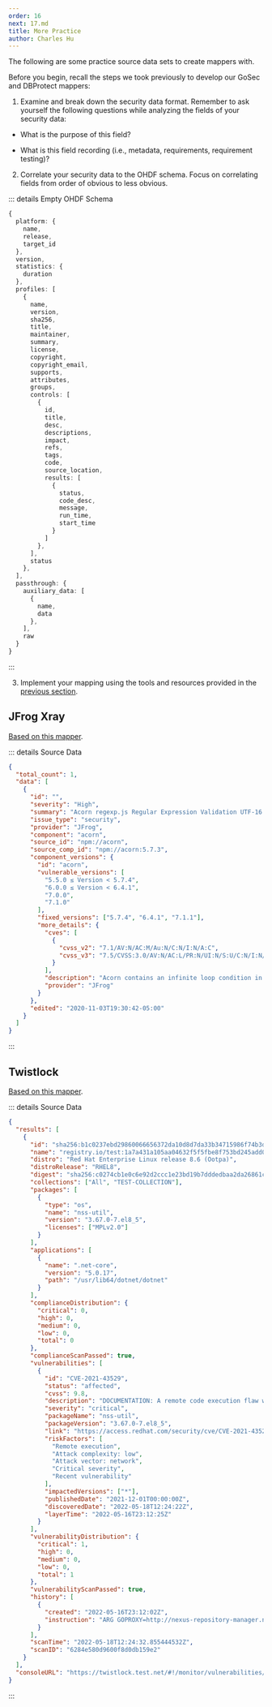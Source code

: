 ```yaml
---
order: 16
next: 17.md
title: More Practice
author: Charles Hu
---
```


The following are some practice source data sets to create mappers with.

Before you begin, recall the steps we took previously to develop our GoSec and DBProtect mappers:

1. Examine and break down the security data format. Remember to ask yourself the following questions while analyzing the fields of your security data:

- What is the purpose of this field?

- What is this field recording (i.e., metadata, requirements, requirement testing)?

2. Correlate your security data to the OHDF schema. Focus on correlating fields from order of obvious to less obvious.

::: details Empty OHDF Schema
```typescript
{
  platform: {
    name,
    release,
    target_id
  },
  version,
  statistics: {
    duration
  },
  profiles: [
    {
      name,
      version,
      sha256,
      title,
      maintainer,
      summary,
      license,
      copyright,
      copyright_email,
      supports,
      attributes,
      groups,
      controls: [
        {
          id,
          title,
          desc,
          descriptions,
          impact,
          refs,
          tags,
          code,
          source_location,
          results: [
            {
              status,
              code_desc,
              message,
              run_time,
              start_time
            }
          ]
        },
      ],
      status
    },
  ],
  passthrough: {
    auxiliary_data: [
      {
        name,
        data
      },
    ],
    raw
  }
}
```
:::

3. Implement your mapping using the tools and resources provided in the [previous section](./14.md).

## JFrog Xray

[Based on this mapper](https://github.com/mitre/heimdall2/blob/master/libs/hdf-converters/src/jfrog-xray-mapper.ts).

::: details Source Data
```json
{
  "total_count": 1,
  "data": [
    {
      "id": "",
      "severity": "High",
      "summary": "Acorn regexp.js Regular Expression Validation UTF-16 Surrogate Handling Infinite Loop DoS",
      "issue_type": "security",
      "provider": "JFrog",
      "component": "acorn",
      "source_id": "npm://acorn",
      "source_comp_id": "npm://acorn:5.7.3",
      "component_versions": {
        "id": "acorn",
        "vulnerable_versions": [
          "5.5.0 ≤ Version < 5.7.4",
          "6.0.0 ≤ Version < 6.4.1",
          "7.0.0",
          "7.1.0"
        ],
        "fixed_versions": ["5.7.4", "6.4.1", "7.1.1"],
        "more_details": {
          "cves": [
            {
              "cvss_v2": "7.1/AV:N/AC:M/Au:N/C:N/I:N/A:C",
              "cvss_v3": "7.5/CVSS:3.0/AV:N/AC:L/PR:N/UI:N/S:U/C:N/I:N/A:H"
            }
          ],
          "description": "Acorn contains an infinite loop condition in regexp.js that is triggered when handling UTF_16 surrogates while validating regular expressions. This may allow a context-dependent attacker to hang a process using the library.",
          "provider": "JFrog"
        }
      },
      "edited": "2020-11-03T19:30:42-05:00"
    }
  ]
}
```
:::

## Twistlock

[Based on this mapper](https://github.com/mitre/heimdall2/blob/master/libs/hdf-converters/src/twistlock-mapper.ts).

::: details Source Data
```json
{
  "results": [
    {
      "id": "sha256:b1c0237ebd29860066656372da10d8d7da33b34715986f74b3d5a7e4ba060d1b",
      "name": "registry.io/test:1a7a431a105aa04632f5f5fbe8f753bd245add0a",
      "distro": "Red Hat Enterprise Linux release 8.6 (Ootpa)",
      "distroRelease": "RHEL8",
      "digest": "sha256:c0274cb1e0c6e92d2ccc1e23bd19b7dddedbaa2da26861c225d4ad6cec5047f4",
      "collections": ["All", "TEST-COLLECTION"],
      "packages": [
        {
          "type": "os",
          "name": "nss-util",
          "version": "3.67.0-7.el8_5",
          "licenses": ["MPLv2.0"]
        }
      ],
      "applications": [
        {
          "name": ".net-core",
          "version": "5.0.17",
          "path": "/usr/lib64/dotnet/dotnet"
        }
      ],
      "complianceDistribution": {
        "critical": 0,
        "high": 0,
        "medium": 0,
        "low": 0,
        "total": 0
      },
      "complianceScanPassed": true,
      "vulnerabilities": [
        {
          "id": "CVE-2021-43529",
          "status": "affected",
          "cvss": 9.8,
          "description": "DOCUMENTATION: A remote code execution flaw was found in the way NSS verifies certificates. This flaw allows an attacker posing as an SSL/TLS server to trigger this issue in a client application compiled with NSS when it tries to initiate an SSL/TLS connection.  Similarly, a server application compiled with NSS, which processes client certificates, can receive a malicious certificate via a client, triggering the flaw. The highest threat to this vulnerability is confidentiality, integrity, as well as system availability.              STATEMENT: The issue is not limited to TLS. Any applications that use NSS certificate verification are vulnerable; S/MIME is impacted as well.  Similarly, a server application compiled with NSS, which processes client certificates, can receive a malicious certificate via a client.  Firefox is not vulnerable to this flaw as it uses the mozilla::pkix for certificate verification. Thunderbird is affected when parsing email with the S/MIME signature.  Thunderbird on Red Hat Enterprise Linux 8.4 and later does not need to be updated since it uses the system NSS library, but earlier Red Hat Enterprise Linux 8 extended life streams will need to update Thunderbird as well as NSS.             MITIGATION: Red Hat has investigated whether a possible mitigation exists for this issue, and has not been able to identify a practical example. Please update the affec",
          "severity": "critical",
          "packageName": "nss-util",
          "packageVersion": "3.67.0-7.el8_5",
          "link": "https://access.redhat.com/security/cve/CVE-2021-43529",
          "riskFactors": [
            "Remote execution",
            "Attack complexity: low",
            "Attack vector: network",
            "Critical severity",
            "Recent vulnerability"
          ],
          "impactedVersions": ["*"],
          "publishedDate": "2021-12-01T00:00:00Z",
          "discoveredDate": "2022-05-18T12:24:22Z",
          "layerTime": "2022-05-16T23:12:25Z"
        }
      ],
      "vulnerabilityDistribution": {
        "critical": 1,
        "high": 0,
        "medium": 0,
        "low": 0,
        "total": 1
      },
      "vulnerabilityScanPassed": true,
      "history": [
        {
          "created": "2022-05-16T23:12:02Z",
          "instruction": "ARG GOPROXY=http://nexus-repository-manager.nexus-repository-manager.svc.cluster.local:8081/repository/goproxy/ HTTP_PROXY=http://localhost:3128 http_proxy=http://localhost:3128"
        }
      ],
      "scanTime": "2022-05-18T12:24:32.855444532Z",
      "scanID": "6284e580d9600f8d0db159e2"
    }
  ],
  "consoleURL": "https://twistlock.test.net/#!/monitor/vulnerabilities/images/ci?search=sha256%3Ab1c0237ebd29860066656372da10d8d7da33b34715986f74b3d5a7e4ba060d1b"
}
```
:::
